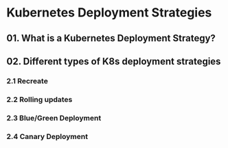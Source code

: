 # Kubernetes Deployment Strategies

## 01. What is a Kubernetes Deployment Strategy?

## 02. Different types of K8s deployment strategies

### 2.1 Recreate

### 2.2 Rolling updates

### 2.3 Blue/Green Deployment

### 2.4 Canary Deployment
